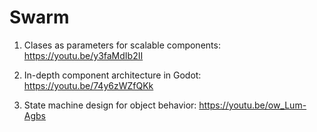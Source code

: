# Swarm

1. Clases as parameters for scalable components:
https://youtu.be/y3faMdIb2II

2. In-depth component architecture in Godot:
https://youtu.be/74y6zWZfQKk

3. State machine design for object behavior:
https://youtu.be/ow_Lum-Agbs